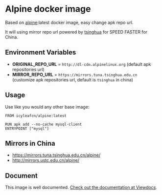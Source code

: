 # Alpine docker image

Based on [alpine](https://hub.docker.com/_/alpine/):latest docker image, easy change apk repo url.

It will using mirror repo url powered by [tsinghua](https://mirrors.tuna.tsinghua.edu.cn) for SPEED FASTER for China.

## Environment Variables

- **ORIGINAL_REPO_URL** = `http://dl-cdn.alpinelinux.org` (default apk repositories url)
- **MIRROR_REPO_URL** = `https://mirrors.tuna.tsinghua.edu.cn` (customize apk repositories url, default is `tsinghua` in china)

## Usage

Use like you would any other base image:

```
FROM icyleafcn/alpine:latest

RUN apk add --no-cache mysql-client
ENTRYPOINT ["mysql"]
```

## Mirrors in China

- https://mirrors.tuna.tsinghua.edu.cn/alpine/
- http://mirrors.ustc.edu.cn/alpine/

## Document

This image is well documented. [Check out the documentation at Viewdocs](http://gliderlabs.viewdocs.io/docker-alpine).